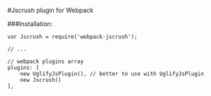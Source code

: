 #Jscrush plugin for Webpack

###Installation:

	var Jscrush = require('webpack-jscrush');

    // ...
    
    // webpack plugins array
	plugins: [
		new UglifyJsPlugin(), // better to use with UglifyJsPlugin
		new Jscrush()
	],
